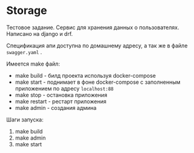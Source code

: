 # Storage

Тестовое задание. Сервис для хранения данных о пользователях. Написано на django и drf.

Спецификация апи доступна по домашнему адресу, а так же в файле `swagger.yaml` .

Имеется make файл:

- make build - билд проекта используя docker-compose
- make start - поднимает в фоне docker-compose с заполненным приложением по адресу `localhost:88`
- make stop - остановка приложения
- make restart - рестарт приложения
- make admin - создания админа

Шаги запуска:

1. make build
2. make admin
3. make start
